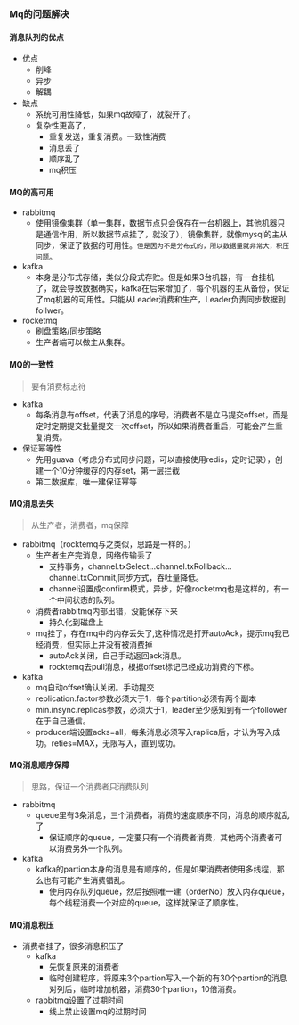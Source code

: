 ### Mq的问题解决

#### 消息队列的优点
* 优点
  * 削峰
  * 异步
  * 解耦
* 缺点
  * 系统可用性降低，如果mq故障了，就裂开了。
  * 复杂性更高了，
    * 重复发送，重复消费。一致性消费
    * 消息丢了 
    * 顺序乱了
    * mq积压
#### MQ的高可用
* rabbitmq
  * 使用镜像集群（单一集群，数据节点只会保存在一台机器上，其他机器只是通信作用，所以数据节点挂了，就没了），镜像集群，就像mysql的主从同步，保证了数据的可用性。`但是因为不是分布式的，所以数据量就非常大，积压问题`。
* kafka 
  * 本身是分布式存储，类似分段式存贮。但是如果3台机器，有一台挂机了，就会导致数据确实，kafka在后来增加了，每个机器的主从备份，保证了mq机器的可用性。只能从Leader消费和生产，Leader负责同步数据到follwer。
* rocketmq
  * 刷盘策略/同步策略
  * 生产者端可以做主从集群。
#### MQ的一致性
> 要有消费标志符
* kafka
  * 每条消息有offset，代表了消息的序号，消费者不是立马提交offset，而是定时定期提交批量提交一次offset，所以如果消费者重启，可能会产生重复消费。
* 保证幂等性
  * 先用guava（考虑分布式同步问题，可以直接使用redis，定时记录），创建一个10分钟缓存的内存set，第一层拦截
  * 第二数据库，唯一建保证幂等
#### MQ消息丢失
> 从生产者，消费者，mq保障
* rabbitmq（rocktemq与之类似，思路是一样的。）
  * 生产者生产完消息，网络传输丢了
    * 支持事务，channel.txSelect...channel.txRollback... channel.txCommit,同步方式，吞吐量降低。
    * channel设置成confirm模式，异步，好像rocketmq也是这样的，有一个中间状态的队列。
  * 消费者rabbitmq内部出错，没能保存下来
    * 持久化到磁盘上
  * mq挂了，存在mq中的内存丢失了,这种情况是打开autoAck，提示mq我已经消费，但实际上并没有被消费掉
    * autoAck关闭，自己手动返回ack消息。
    * rocktemq去pull消息，根据offset标记已经成功消费的下标。
* kafka
  * mq自动offset确认关闭。手动提交
  * replication.factor参数必须大于1，每个partition必须有两个副本
  * min.insync.replicas参数，必须大于1，leader至少感知到有一个follower在于自己通信。
  * producer端设置acks=all，每条消息必须写入raplica后，才认为写入成功。reties=MAX，无限写入，直到成功。
#### MQ消息顺序保障
> 思路，保证一个消费者只消费队列
* rabbitmq
  * queue里有3条消息，三个消费者，消费的速度顺序不同，消息的顺序就乱了
    * 保证顺序的queue，一定要只有一个消费者消费，其他两个消费者可以消费另外一个队列。
* kafka
  * kafka的partion本身的消息是有顺序的，但是如果消费者使用多线程，那么也有可能产生消费错乱。
    * 使用内存队列queue，然后按照唯一建（orderNo）放入内存queue，每个线程消费一个对应的queue，这样就保证了顺序性。
#### MQ消息积压
* 消费者挂了，很多消息积压了
  * kafka
    * 先恢复原来的消费者
    * 临时创建程序，将原来3个partion写入一个新的有30个partion的消息对列后，临时增加机器，消费30个partion，10倍消费。
  * rabbitmq设置了过期时间
    * 线上禁止设置mq的过期时间